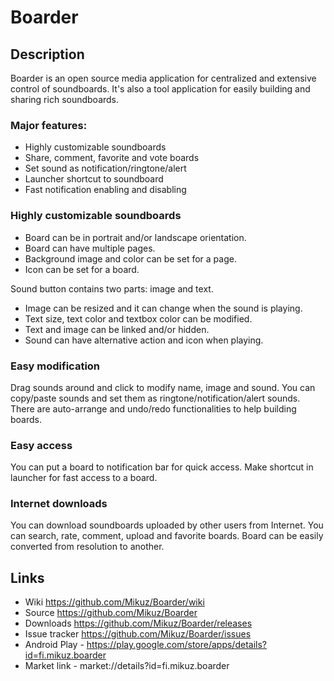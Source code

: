 # Boarder

## Description

Boarder is an open source media application for centralized and extensive control of soundboards.
It's also a tool application for easily building and sharing rich soundboards.

### Major features:

* Highly customizable soundboards
* Share, comment, favorite and vote boards
* Set sound as notification/ringtone/alert
* Launcher shortcut to soundboard
* Fast notification enabling and disabling

### Highly customizable soundboards

* Board can be in portrait and/or landscape orientation.
* Board can have multiple pages.
* Background image and color can be set for a page.
* Icon can be set for a board.

Sound button contains two parts: image and text.
* Image can be resized and it can change when the sound is playing.
* Text size, text color and textbox color can be modified.
* Text and image can be linked and/or hidden.
* Sound can have alternative action and icon when playing.

### Easy modification

Drag sounds around and click to modify name, image and sound.
You can copy/paste sounds and set them as ringtone/notification/alert sounds.
There are auto-arrange and undo/redo functionalities to help building boards.

### Easy access

You can put a board to notification bar for quick access.
Make shortcut in launcher for fast access to a board.

### Internet downloads

You can download soundboards uploaded by other users from Internet.
You can search, rate, comment, upload and favorite boards.
Board can be easily converted from resolution to another.

## Links

* Wiki https://github.com/Mikuz/Boarder/wiki
* Source https://github.com/Mikuz/Boarder
* Downloads https://github.com/Mikuz/Boarder/releases
* Issue tracker https://github.com/Mikuz/Boarder/issues
* Android Play - https://play.google.com/store/apps/details?id=fi.mikuz.boarder
* Market link - market://details?id=fi.mikuz.boarder

